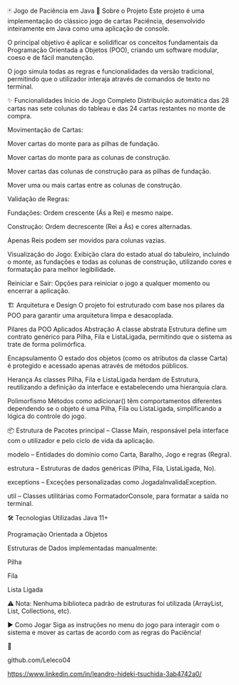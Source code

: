 🃏 Jogo de Paciência em Java
📖 Sobre o Projeto
Este projeto é uma implementação do clássico jogo de cartas Paciência, desenvolvido inteiramente em Java como uma aplicação de console.

O principal objetivo é aplicar e solidificar os conceitos fundamentais da Programação Orientada a Objetos (POO), criando um software modular, coeso e de fácil manutenção.

O jogo simula todas as regras e funcionalidades da versão tradicional, permitindo que o utilizador interaja através de comandos de texto no terminal.

✨ Funcionalidades
Início de Jogo Completo
Distribuição automática das 28 cartas nas sete colunas do tableau e das 24 cartas restantes no monte de compra.

Movimentação de Cartas:

Mover cartas do monte para as pilhas de fundação.

Mover cartas do monte para as colunas de construção.

Mover cartas das colunas de construção para as pilhas de fundação.

Mover uma ou mais cartas entre as colunas de construção.

Validação de Regras:

Fundações: Ordem crescente (Ás a Rei) e mesmo naipe.

Construção: Ordem decrescente (Rei a Ás) e cores alternadas.

Apenas Reis podem ser movidos para colunas vazias.

Visualização do Jogo:
Exibição clara do estado atual do tabuleiro, incluindo o monte, as fundações e todas as colunas de construção, utilizando cores e formatação para melhor legibilidade.

Reiniciar e Sair:
Opções para reiniciar o jogo a qualquer momento ou encerrar a aplicação.

🏗️ Arquitetura e Design
O projeto foi estruturado com base nos pilares da POO para garantir uma arquitetura limpa e desacoplada.

Pilares da POO Aplicados
Abstração
A classe abstrata Estrutura define um contrato genérico para Pilha, Fila e ListaLigada, permitindo que o sistema as trate de forma polimórfica.

Encapsulamento
O estado dos objetos (como os atributos da classe Carta) é protegido e acessado apenas através de métodos públicos.

Herança
As classes Pilha, Fila e ListaLigada herdam de Estrutura, reutilizando a definição da interface e estabelecendo uma hierarquia clara.

Polimorfismo
Métodos como adicionar() têm comportamentos diferentes dependendo se o objeto é uma Pilha, Fila ou ListaLigada, simplificando a lógica do controle do jogo.

📦 Estrutura de Pacotes
principal – Classe Main, responsável pela interface com o utilizador e pelo ciclo de vida da aplicação.

modelo – Entidades do domínio como Carta, Baralho, Jogo e regras (Regra).

estrutura – Estruturas de dados genéricas (Pilha, Fila, ListaLigada, No).

exceptions – Exceções personalizadas como JogadaInvalidaException.

util – Classes utilitárias como FormatadorConsole, para formatar a saída no terminal.

🛠️ Tecnologias Utilizadas
Java 11+

Programação Orientada a Objetos

Estruturas de Dados implementadas manualmente:

Pilha

Fila

Lista Ligada

⚠️ Nota: Nenhuma biblioteca padrão de estruturas foi utilizada (ArrayList, List, Collections, etc).

▶️ Como Jogar
Siga as instruções no menu do jogo para interagir com o sistema e mover as cartas de acordo com as regras do Paciência!

👤 

github.com/Leleco04

https://www.linkedin.com/in/leandro-hideki-tsuchida-3ab4742a0/

